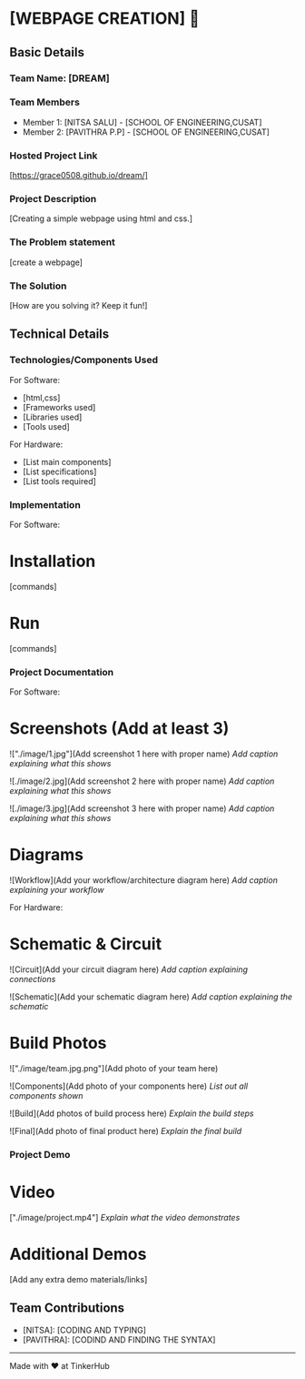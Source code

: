 # [WEBPAGE CREATION] 🎯


## Basic Details
### Team Name: [DREAM]


### Team Members
- Member 1: [NITSA SALU] - [SCHOOL OF ENGINEERING,CUSAT]
- Member 2: [PAVITHRA P.P] - [SCHOOL OF ENGINEERING,CUSAT]


### Hosted Project Link
[https://grace0508.github.io/dream/]

### Project Description
[Creating a simple webpage using html and css.]

### The Problem statement
[create a webpage]

### The Solution
[How are you solving it? Keep it fun!]

## Technical Details
### Technologies/Components Used
For Software:
- [html,css]
- [Frameworks used]
- [Libraries used]
- [Tools used]

For Hardware:
- [List main components]
- [List specifications]
- [List tools required]

### Implementation
For Software:
# Installation
[commands]

# Run
[commands]

### Project Documentation
For Software:

# Screenshots (Add at least 3)
!["./image/1.jpg"](Add screenshot 1 here with proper name)
*Add caption explaining what this shows*

![./image/2.jpg](Add screenshot 2 here with proper name)
*Add caption explaining what this shows*

![./image/3.jpg](Add screenshot 3 here with proper name)
*Add caption explaining what this shows*

# Diagrams
![Workflow](Add your workflow/architecture diagram here)
*Add caption explaining your workflow*

For Hardware:

# Schematic & Circuit
![Circuit](Add your circuit diagram here)
*Add caption explaining connections*

![Schematic](Add your schematic diagram here)
*Add caption explaining the schematic*

# Build Photos
!["./image/team.jpg.png"](Add photo of your team here)


![Components](Add photo of your components here)
*List out all components shown*

![Build](Add photos of build process here)
*Explain the build steps*

![Final](Add photo of final product here)
*Explain the final build*

### Project Demo
# Video
["./image/project.mp4"]
*Explain what the video demonstrates*

# Additional Demos
[Add any extra demo materials/links]

## Team Contributions
- [NITSA]: [CODING AND TYPING]
- [PAVITHRA]: [CODIND AND FINDING THE SYNTAX]


---
Made with ❤️ at TinkerHub
